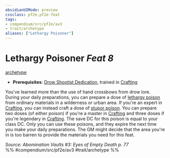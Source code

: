 ```yaml
---
obsidianUIMode: preview
cssclass: pf2e,pf2e-feat
tags:
- compendium/src/pf2e/av3
- trait/archetype
aliases: ["Lethargy Poisoner"]
---
```

# Lethargy Poisoner  *Feat 8*  
[archetype](/rules/traits/archetype.md)  

- **Prerequisites**: [Drow Shootist Dedication](/compendium/feats/drow-shootist-dedication-av3.md), trained in [Crafting](/compendium/skills.md#Crafting)

You've learned more than the use of hand crossbows from drow lore. During your daily preparations, you can prepare a dose of [lethargy poison](/compendium/equipment/items/lethargy-poison.md) from ordinary materials in a wilderness or urban area. If you're an expert in [Crafting](/compendium/skills.md#Crafting), you can instead craft a dose of [stupor poison](/compendium/equipment/items/stupor-poison-av3.md). You can prepare two doses (of either poison) if you're a master in [Crafting](/compendium/skills.md#Crafting) and three doses if you're legendary in [Crafting](/compendium/skills.md#Crafting). The save DC for this poison is equal to your class DC. Only you can use these poisons, and they expire the next time you make your daily preparations. The GM might decide that the area you're in is too barren to provide the materials you need for this feat.

*Source: Abomination Vaults #3: Eyes of Empty Death p. 77*  
%% #compendium/src/pf2e/av3 #trait/archetype %%